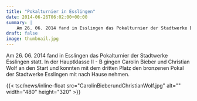 ```yaml
---
title: "Pokalturnier in Esslingen"
date: 2014-06-26T06:02:00+00:00
summary: |
    Am 26. 06. 2014 fand in Esslingen das Pokalturnier der Stadtwerke Esslingen statt. In der Hauptklasse II - B gingen Carolin Bieber und Christian Wolf an den Start und konnten mit dem dritten Platz den bronzenen Pokal der Stadtwerke Esslingen mit nach Hause nehmen.
draft: false
image: thumbnail.jpg
---
```


Am 26. 06. 2014 fand in Esslingen das Pokalturnier der Stadtwerke Esslingen statt. In der Hauptklasse II - B gingen Carolin Bieber und Christian Wolf an den Start und konnten mit dem dritten Platz den bronzenen Pokal der Stadtwerke Esslingen mit nach Hause nehmen.

{{< tsc/news/inline-float src="CarolinBieberundChristianWolf.jpg" alt="" width="480" height="320" >}}


